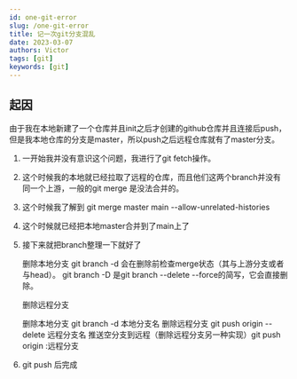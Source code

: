 ```yaml
---
id: one-git-error
slug: /one-git-error
title: 记一次git分支混乱
date: 2023-03-07
authors: Victor
tags: [git]
keywords: [git]
---
```

<!--truncate-->
## 起因

由于我在本地新建了一个仓库并且init之后才创建的github仓库并且连接后push，但是我本地仓库的分支是master，所以push之后远程仓库就有了master分支。

1. 一开始我并没有意识这个问题，我进行了git fetch操作。
2. 这个时候我的本地就已经拉取了远程的仓库，而且他们这两个branch并没有同一个上游，一般的git merge 是没法合并的。
3. 这个时候我了解到 git merge   master main  --allow-unrelated-histories
4. 这个时候就已经把本地master合并到了main上了
5. 接下来就把branch整理一下就好了

    删除本地分支
    git branch -d 会在删除前检查merge状态（其与上游分支或者与head）。
    git branch -D 是git branch --delete --force的简写，它会直接删除。

    删除远程分支

    删除本地分支 git branch -d 本地分支名
    删除远程分支 git push origin --delete 远程分支名
    推送空分支到远程（删除远程分支另一种实现）git push origin :远程分支

6. git push 后完成
